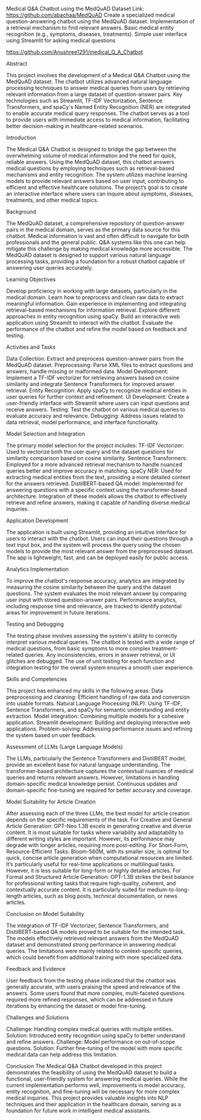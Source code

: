 Medical Q&A Chatbot using the MedQuAD Dataset Link: https://github.com/abachaa/MedQuAD Create a specialized medical question-answering chatbot using the MedQuAD dataset. Implementation of a retrieval mechanism to find relevant answers. Basic medical entity recognition (e.g., symptoms, diseases, treatments). Simple user interface using Streamlit for asking medical questions

https://github.com/Anushree1291/medical_Q_A_Chatbot

Abstract

This project involves the development of a Medical Q&A Chatbot using the MedQuAD dataset. The chatbot utilizes advanced natural language processing techniques to answer medical queries from users by retrieving relevant information from a large dataset of question-answer pairs. Key technologies such as Streamlit, TF-IDF Vectorization, Sentence Transformers, and spaCy's Named Entity Recognition (NER) are integrated to enable accurate medical query responses. The chatbot serves as a tool to provide users with immediate access to medical information, facilitating better decision-making in healthcare-related scenarios.


Introduction

The Medical Q&A Chatbot is designed to bridge the gap between the overwhelming volume of medical information and the need for quick, reliable answers. Using the MedQuAD dataset, this chatbot answers medical questions by employing techniques such as retrieval-based mechanisms and entity recognition. The system utilizes machine learning models to provide relevant answers based on user input, contributing to efficient and effective healthcare solutions. The project’s goal is to create an interactive interface where users can inquire about symptoms, diseases, treatments, and other medical topics.



Background

The MedQuAD dataset, a comprehensive repository of question-answer pairs in the medical domain, serves as the primary data source for this chatbot. Medical information is vast and often difficult to navigate for both professionals and the general public. Q&A systems like this one can help mitigate this challenge by making medical knowledge more accessible. The MedQuAD dataset is designed to support various natural language processing tasks, providing a foundation for a robust chatbot capable of answering user queries accurately.


Learning Objectives

Develop proficiency in working with large datasets, particularly in the medical domain.
Learn how to preprocess and clean raw data to extract meaningful information.
Gain experience in implementing and integrating retrieval-based mechanisms for information retrieval.
Explore different approaches in entity recognition using spaCy.
Build an interactive web application using Streamlit to interact with the chatbot.
Evaluate the performance of the chatbot and refine the model based on feedback and testing.


Activities and Tasks

Data Collection: Extract and preprocess question-answer pairs from the MedQuAD dataset.
Preprocessing: Parse XML files to extract questions and answers, handle missing or malformed data.
Model Development: Implement a TF-IDF vectorizer for retrieving answers based on cosine similarity and integrate Sentence Transformers for improved answer retrieval.
Entity Recognition: Apply spaCy to recognize medical entities in user queries for further context and refinement.
UI Development: Create a user-friendly interface with Streamlit where users can input questions and receive answers.
Testing: Test the chatbot on various medical queries to evaluate accuracy and relevance.
Debugging: Address issues related to data retrieval, model performance, and interface functionality.

Model Selection and Integration

The primary model selection for the project includes:
TF-IDF Vectorizer: Used to vectorize both the user query and the dataset questions for similarity comparison based on cosine similarity.
Sentence Transformers: Employed for a more advanced retrieval mechanism to handle nuanced queries better and improve accuracy in matching.
spaCy NER: Used for extracting medical entities from the text, providing a more detailed context for the answers retrieved.
DistilBERT-based QA model: Implemented for answering questions with a specific context using the transformer-based architecture.
Integration of these models allows the chatbot to effectively retrieve and refine answers, making it capable of handling diverse medical inquiries.

Application Development

The application is built using Streamlit, providing an intuitive interface for users to interact with the chatbot. Users can input their questions through a text input box, and the system will process the query using the chosen models to provide the most relevant answer from the preprocessed dataset. The app is lightweight, fast, and can be deployed easily for public access.

Analytics Implementation

To improve the chatbot's response accuracy, analytics are integrated by measuring the cosine similarity between the query and the dataset questions. The system evaluates the most relevant answer by comparing user input with stored question-answer pairs. Performance analytics, including response time and relevance, are tracked to identify potential areas for improvement in future iterations.

Testing and Debugging

The testing phase involves assessing the system's ability to correctly interpret various medical queries. The chatbot is tested with a wide range of medical questions, from basic symptoms to more complex treatment-related queries. Any inconsistencies, errors in answer retrieval, or UI glitches are debugged. The use of unit testing for each function and integration testing for the overall system ensures a smooth user experience.


Skills and Competencies

This project has enhanced my skills in the following areas:
Data preprocessing and cleaning: Efficient handling of raw data and conversion into usable formats.
Natural Language Processing (NLP): Using TF-IDF, Sentence Transformers, and spaCy for semantic understanding and entity extraction.
Model integration: Combining multiple models for a cohesive application.
Streamlit development: Building and deploying interactive web applications.
Problem-solving: Addressing performance issues and refining the system based on user feedback.

Assessment of LLMs (Large Language Models)

The LLMs, particularly the Sentence Transformers and DistilBERT model, provide an excellent base for natural language understanding. The transformer-based architecture captures the contextual nuances of medical queries and returns relevant answers. However, limitations in handling domain-specific medical knowledge persist. Continuous updates and domain-specific fine-tuning are required for better accuracy and coverage.

Model Suitability for Article Creation

After assessing each of the three LLMs, the best model for article creation depends on the specific requirements of the task.
For Creative and General Article Generation:
GPT-Neo 1.3B excels in generating creative and diverse content. It is most suitable for tasks where variability and adaptability to different writing styles are important. However, its performance may degrade with longer articles, requiring more post-editing.
For Short-Form, Resource-Efficient Tasks:
Bloom-560M, with its smaller size, is optimal for quick, concise article generation when computational resources are limited. It’s particularly useful for real-time applications or multilingual tasks. However, it is less suitable for long-form or highly detailed articles.
For Formal and Structured Article Generation:
OPT-1.3B strikes the best balance for professional writing tasks that require high-quality, coherent, and contextually accurate content. It is particularly suited for medium-to-long-length articles, such as blog posts, technical documentation, or news articles.

Conclusion on Model Suitability

The integration of TF-IDF Vectorizer, Sentence Transformers, and DistilBERT-based QA models proved to be suitable for the intended task. The models effectively retrieved relevant answers from the MedQuAD dataset and demonstrated strong performance in answering medical queries. The limitations were mainly related to context-specific queries, which could benefit from additional training with more specialized data.


Feedback and Evidence

User feedback from the testing phase indicated that the chatbot was generally accurate, with users praising the speed and relevance of the answers. Some users found that more complex, multi-faceted questions required more refined responses, which can be addressed in future iterations by enhancing the dataset or model fine-tuning.

Challenges and Solutions

Challenge: Handling complex medical queries with multiple entities.
Solution: Introduced entity recognition using spaCy to better understand and refine answers.
Challenge: Model performance on out-of-scope questions.
Solution: Further fine-tuning of the model with more specific medical data can help address this limitation.

Conclusion
The Medical Q&A Chatbot developed in this project demonstrates the feasibility of using the MedQuAD dataset to build a functional, user-friendly system for answering medical queries. While the current implementation performs well, improvements in model accuracy, entity recognition, and fine-tuning will be necessary for more complex medical inquiries. This project provides valuable insights into NLP techniques and their application in the healthcare domain, serving as a foundation for future work in intelligent medical assistants.

